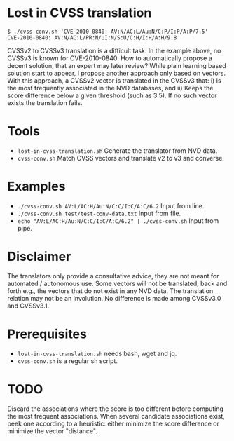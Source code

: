 # Lost in CVSS translation

```console
$ ./cvss-conv.sh 'CVE-2010-0840: AV:N/AC:L/Au:N/C:P/I:P/A:P/7.5'
CVE-2010-0840: AV:N/AC:L/PR:N/UI:N/S:U/C:H/I:H/A:H/9.8
```

CVSSv2 to CVSSv3 translation is a difficult task.
In the example above, no CVSSv3 is known for CVE-2010-0840.
How to automatically propose a decent solution, that an expert may later review?
While plain learning based solution start to appear, I propose another approach only based on vectors.
With this approach, a CVSSv2 vector is translated in the CVSSv3 that:
i) Is the most frequently associated in the NVD databases, and 
ii) Keeps the score difference below a given threshold (such as 3.5).
If no such vector exists the translation fails.

# Tools
- ``lost-in-cvss-translation.sh`` Generate the translator from NVD data.
- ``cvss-conv.sh`` Match CVSS vectors and translate v2 to v3 and converse.

# Examples
- ```./cvss-conv.sh AV:L/AC:H/Au:N/C:C/I:C/A:C/6.2```          Input from line.
- ```./cvss-conv.sh test/test-conv-data.txt```                 Input from file.
- ```echo "AV:L/AC:H/Au:N/C:C/I:C/A:C/6.2" | ./cvss-conv.sh``` Input from pipe.

# Disclaimer
The translators only provide a consultative advice,
they are not meant for automated / autonomous use.
Some vectors will not be translated, back and forth
e.g., the vectors that do not exist in any NVD data.
The translation relation may not be an involution.
No difference is made among CVSSv3.0 and CVSSv3.1.

# Prerequisites
- ``lost-in-cvss-translation.sh`` needs bash, wget and jq.
- ``cvss-conv.sh`` is a regular sh script.

# TODO
Discard the associations where the score is too different before computing the most frequent associations.
When several candidate associations exist, peek one according to a heuristic: either minimize the score difference or minimize the vector "distance".


